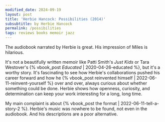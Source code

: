 ```yaml
---
modified_date: 2024-09-19
layout: post
title: 'Herbie Hancock: Possibilities (2014)'
subsubtitle: by Herbie Hancock
permalink: /possibilities
tags: reviews books memoir jazz
---
```


The audiobook narrated by Herbie is great.
His impression of Miles is hilarious.
<!--more-->

It's not a beautifully written memoir like Patti Smith's _Just Kids_ or Tara Westover's {% vbook_post _Educated_ | 2020-04-26-educated %}, but it's a worthy story.
It's fascinating to see how Herbie's collaborations pushed his career forward and how he {% vbook_post reinvented himself | 2022-06-11-reinvent-yourself %} over and over, always curious about whether something could be done.
Herbie shows how openness, curiosity, and determination can keep your work interesting for a long, long time.

My main complaint is about {% vbook_post the format | 2022-06-11-tell-a-story-2 %}.
Herbie's music was nowhere to be found, not even in the audiobook.
And his descriptions are a poor alternative.